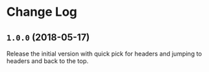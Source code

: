 # Change Log

## `1.0.0` (2018-05-17)

Release the initial version with quick pick for headers and jumping to headers and back to the top.
